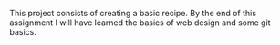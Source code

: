 This project consists of creating a basic recipe. By the end of this assignment I will have learned the basics of web design and some git basics.
